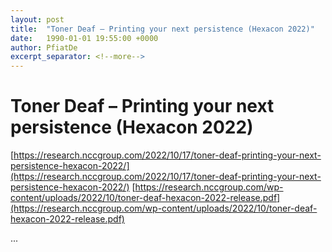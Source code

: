 ```yaml
---
layout: post
title:  "Toner Deaf – Printing your next persistence (Hexacon 2022)"
date:   1990-01-01 19:55:00 +0000
author: PfiatDe
excerpt_separator: <!--more-->
---
```


# Toner Deaf – Printing your next persistence (Hexacon 2022)
[https://research.nccgroup.com/2022/10/17/toner-deaf-printing-your-next-persistence-hexacon-2022/](https://research.nccgroup.com/2022/10/17/toner-deaf-printing-your-next-persistence-hexacon-2022/)
[https://research.nccgroup.com/wp-content/uploads/2022/10/toner-deaf-hexacon-2022-release.pdf](https://research.nccgroup.com/wp-content/uploads/2022/10/toner-deaf-hexacon-2022-release.pdf)

...
<!--more-->
